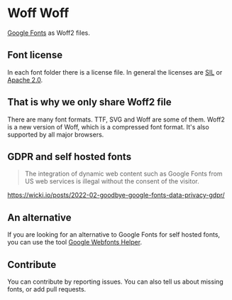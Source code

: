 # Woff Woff

[Google Fonts](https://fonts.google.com/) as Woff2 files.

## Font license

In each font folder there is a license file. In general the licenses are
[SIL](https://opensource.org/licenses/OFL-1.1) or
[Apache 2.0](https://www.apache.org/licenses/LICENSE-2.0).

## That is why we only share Woff2 file

There are many font formats. TTF, SVG and Woff are some of them. Woff2 is a new
version of Woff, which is a compressed font format. It's also supported by all
major browsers.

## GDPR and self hosted fonts

> The integration of dynamic web content such as Google Fonts from US web
> services is illegal without the consent of the visitor.

https://wicki.io/posts/2022-02-goodbye-google-fonts-data-privacy-gdpr/

## An alternative

If you are looking for an alternative to Google Fonts for self hosted fonts, you
can use the tool
[Google Webfonts Helper](https://google-webfonts-helper.herokuapp.com/fonts).

## Contribute

You can contribute by reporting issues. You can also tell us about missing
fonts, or add pull requests.
